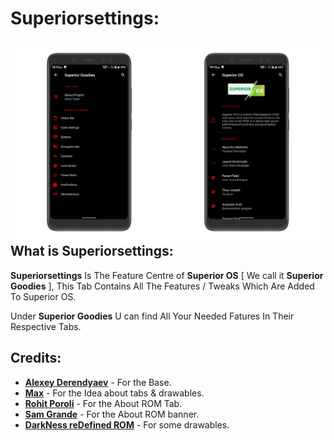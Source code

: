 Superiorsettings:
================

<img src="phoenix.png" align="right">

What is Superiorsettings:
------------------------

**Superiorsettings** Is The Feature Centre of **Superior OS** [ We call it **Superior Goodies** ], This Tab Contains All The Features / Tweaks Which Are Added To Superior OS.

Under **Superior Goodies** U can find All Your Needed Fatures In Their Respective Tabs.



Credits:
-------
 * [**Alexey Derendyaev**](https://github.com/alexxxdev) - For the Base.
 * [**Max**](https://github.com/xyyx) - For the Idea about tabs & drawables.
 * [**Rohit Poroli**](https://github.com/rohitporoli) - For the About ROM Tab.
 * [**Sam Grande**](https://github.com/samgrande) - For the About ROM banner.
 * [**DarkNess reDefined ROM**](https://github.com/DarkNess-reDefined) - For some drawables.